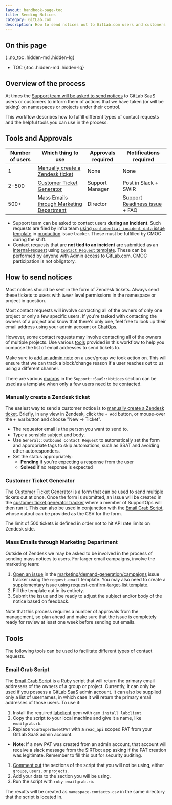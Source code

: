 ```yaml
---
layout: handbook-page-toc
title: Sending Notices
category: GitLab.com
description: How to send notices out to GitLab.com users and customers to inform them of various actions on namespaces under their control
---
```


## On this page
{:.no_toc .hidden-md .hidden-lg}

- TOC
{:toc .hidden-md .hidden-lg}

## Overview of the process


At times the [Support team will be asked to send notices](../internal-support/#gitlab-changes-and-contacting-users) to GitLab SaaS users or customers to inform them of actions that we have taken (or will be taking) on namespaces or projects under their control. 

This workflow describes how to fulfill different types of contact requests and the helpful tools you can use in the process.

## Tools and Approvals

| Number of users | Which thing to use | Approvals required | Notifications required | 
| --- | --- | --- | --- |
| 1 | [Manually create a Zendesk ticket](#manually-create-a-zendesk-ticket) | None | None |
| 2-500 | [Customer Ticket Generator](#customer-ticket-generator) | Support Manager | Post in Slack + SWIR |
| 500+  | [Mass Emails through Marketing Department](#mass-emails-through-marketing-department) | Director | [Support Readiness issue](https://gitlab.com/gitlab-com/support/support-team-meta/-/issues/new?issuable_template=Support%20Readiness) + FAQ |


* Support team can be asked to contact users **during an incident**. Such requests are filed by infra team [using `confidential_incident_data` issue template](https://gitlab.com/gitlab-com/gl-infra/production/-/issues/new?issuable_template=confidential_incident_data) in [production](https://gitlab.com/gitlab-com/gl-infra/production/-/issues/) issue tracker. These must be fulfilled by CMOC during the shift.
* Contact requests that are **not tied to an incident** are submitted as an [internal-request](internal_requests.html) using [`Contact Request` template](https://gitlab.com/gitlab-com/support/internal-requests/-/issues/new?issuable_template=Contact%20Request). These can be performed by anyone with Admin access to GitLab.com. CMOC participation is not obligatory. 

## How to send notices

Most notices should be sent in the form of Zendesk tickets. Always send these tickets to users with `Owner` level permissions in the namespace or project in question.

Most contact requests will involve contacting all of the owners of only one project or only a few specific users. If you're tasked with contacting the owners of a project and know that there's only one, feel free to look up their email address using your admin account or [ChatOps](chatops.html#user).

However, some contact requests may involve contacting all of the owners of multiple projects. Use various [tools](#tools) provided in this workflow to help you compose the list of email addresses to send tickets to.

Make sure to [add an admin note](admin_note.html) on a user/group we took action on. This will ensure that we can track a block/change reason if a user reaches out to us using a different channel. 

There are various [macros](https://gitlab.com/gitlab-com/support/support-ops/zendesk-global/macros/-/tree/master/macros/active/Support/SaaS/Notices) in the `Support::SaaS::Notices` section can be used as a template when only a few users need to be contacted.


### Manually create a Zendesk ticket

The easiest way to send a customer notice is to [manually create a Zendesk ticket](https://support.zendesk.com/hc/en-us/articles/4408882462618-Creating-a-ticket-on-behalf-of-the-requester). Briefly, in any view in Zendesk, click the `+ Add` button, or mouse-over the `+ Add` button and choose "New -> Ticket". 
- The requestor email is the person you want to send to. 
- Type a sensible subject and body.
- Use `General::Outbound Contact Request` to automatically set the form and appropriate tags to skip automations, such as SSAT and avoiding other autoresponders.
- Set the status appropriately:
   - **Pending** if you're expecting a response from the user
   - **Solved** if no response is expected

### Customer Ticket Generator

The [Customer Ticket Generator](https://gitlab-com.gitlab.io/support/support-ops/forms/customer-ticket-generator/) is a form that can be used to send multiple tickets out at once. Once the form is submitted, an issue will be created in the [customer ticket generator tracker](https://gitlab.com/gitlab-com/support/support-ops/forms/customer-ticket-generator) where a member of SupportOps will then run it. This can also be used in conjunction with the [Email Grab Script](#email-grab-script), whose output can be provided as the CSV for the form.

The limit of 500 tickets is defined in order not to hit API rate limits on Zendesk side.

### Mass Emails through Marketing Department

Outside of Zendesk we may be asked to be involved in the process of sending mass notices to users. For larger email campaigns, involve the marketing team: 

1. [Open an issue](https://gitlab.com/gitlab-com/marketing/demand-generation/campaigns/-/issues/new?issuable_template=request-email) in the [marketing/demand-generation/campaigns](https://gitlab.com/gitlab-com/marketing/demand-generation/campaigns) issue tracker using the `request-email` template. You may also need to create a supplementary issue using [request-confirm-target-list template](https://gitlab.com/gitlab-com/marketing/demand-generation/campaigns/-/issues/new?issuable_template=request-confirm-target-list).
1. Fill the template out in its entirety.
1. Submit the issue and be ready to adjust the subject and/or body of the notice based on feedback.

Note that this process requires a number of approvals from the management, so plan ahead and make sure that the issue is completely ready for review at least one week before sending out emails.

## Tools

The following tools can be used to facilitate different types of contact requests.

### Email Grab Script

The [Email Grab Script](https://gitlab.com/gitlab-com/support/runbooks/-/blob/master/code/group_project_user_owner_emails.rb) is a Ruby script that will return the primary email addresses of the owners of a group or project. Currently, it can only be used if you possess a GitLab SaaS admin account. It can also be supplied only a list of usernames, in which case it will return the primary email addresses of those users. To use it:

1. Install the required [labclient](https://rubygems.org/gems/labclient/versions/0.5.1) gem with `gem install labclient`.
1. Copy the script to your local machine and give it a name, like `emailgrab.rb`.
1. Replace `YourSuperSweetPAT` with a `read_api` scoped PAT from your GitLab SaaS admin account.
  - **Note**: If a new PAT was created from an admin account, that account will receive a slack message from the SIRTbot app asking if the PAT creation was legitimate. Remember to fill this out for security auditing.
1. [Comment out](https://docs.ruby-lang.org/en/3.0/doc/syntax/comments_rdoc.html) the sections of the script that you will not be using, either `groups`, `users`, or `projects`.
1. Add your data to the section you will be using.
1. Run the script with `ruby emailgrab.rb`.

The results will be created as `namespace-contacts.csv` in the same directory that the script is located in.



